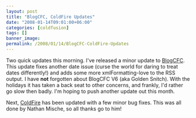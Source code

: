 ```yaml
---
layout: post
title: "BlogCFC, ColdFire Updates"
date: "2008-01-14T09:01:00+06:00"
categories: [coldfusion]
tags: []
banner_image: 
permalink: /2008/01/14/BlogCFC-ColdFire-Updates
---
```


Two quick updates this morning. I've released a minor update to <a href="http://blogcfc.riaforge.org">BlogCFC</a>. This update fixes another date issue (curse the world for daring to treat dates differently!) and adds some more xmlFormatting-love to the RSS output. I have <b>not</b> forgotten about BlogCFC V6 (aka Golden Snitch). With the holidays it has taken a back seat to other concerns, and frankly, I'd rather go slow then badly. I'm hoping to push another update out this month.

Next, <a href="http://coldfire.riaforge.org">ColdFire</a> has been updated with a few minor bug fixes. This was all done by Nathan Mische, so all thanks go to him!